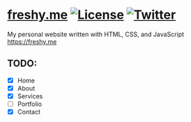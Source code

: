# [freshy.me](https://freshy.me) [![License](http://img.shields.io/badge/license-mit-blue.svg?style=flat-square)](https://raw.githubusercontent.com/freshmilkymilk/freshy.me/master/LICENSE) [![Twitter](https://img.shields.io/badge/twitter-@freshmilkymilk-55acee.svg?style=flat-square)](https://twitter.com/freshmilkymilk)

My personal website written with HTML, CSS, and JavaScript https://freshy.me

## TODO:

- [x] Home
- [x] About
- [x] Services
- [ ] Portfolio
- [x] Contact
